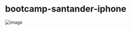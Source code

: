 # bootcamp-santander-iphone
![image](https://github.com/PZicaro/bootcamp-santander-iphone/assets/96674451/0e938995-cd62-400e-a3d0-cde4df6fad0c)
